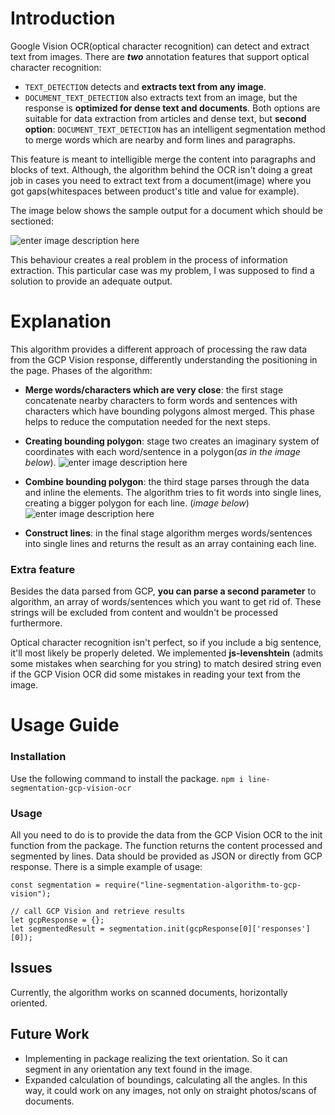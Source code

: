 # Introduction
Google Vision OCR(optical character recognition) can detect and extract text from images. There are ***two*** annotation features that support optical character recognition:
- `TEXT_DETECTION` detects and **extracts text from any image**.
- `DOCUMENT_TEXT_DETECTION` also extracts text from an image, but the response is **optimized for dense text and documents**.
Both options are suitable for data extraction from articles and dense text, but **second option**: `DOCUMENT_TEXT_DETECTION` has an intelligent segmentation method to merge words which are nearby and form lines and paragraphs.

This feature is meant to intelligible merge the content into paragraphs and blocks of text. Although, the algorithm behind the OCR isn't doing a great job in cases you need to extract text from a document(image) where you got gaps(whitespaces between product's title and value for example).

The image below shows the sample output for a document which should be sectioned: 

![enter image description here](https://i.imgur.com/6BJHYmD.png)

This behaviour creates a real problem in the process of information extraction. This particular case was my problem, I was supposed to find a solution to provide an adequate output.

# Explanation
This algorithm provides a different approach of processing the raw data from the GCP Vision response, differently understanding the positioning in the page.
Phases of the algorithm:
 

 - **Merge words/characters which are very close**: the first stage concatenate nearby characters to form words and sentences with characters which have bounding polygons almost merged. This phase helps to reduce the computation needed for the next steps.
 - **Creating bounding polygon**: stage two creates an imaginary system of coordinates with each word/sentence in a polygon(*as in the image below*).
 ![enter image description here](https://i.imgur.com/zwqihhh.png)

 - **Combine bounding polygon**: the third stage parses through the data and inline the elements. The algorithm tries to fit words into single lines, creating a bigger polygon for each line. (*image below*)
![enter image description here](https://i.imgur.com/JcdaLM6.png)
 - **Construct lines**: in the final stage algorithm merges words/sentences into single lines and returns the result as an array containing each line.

### Extra feature
Besides the data parsed from GCP, **you can parse a second parameter** to algorithm, an array of words/sentences which you want to get rid of. These strings will be excluded from content and wouldn't be processed furthermore.

Optical character recognition isn't perfect, so if you include a big sentence, it'll most likely be properly deleted. We implemented **js-levenshtein** (admits some mistakes when searching for you string) to match desired string even if the GCP Vision OCR did some mistakes in reading your text from the image.
# Usage Guide
### Installation
Use the following command to install the package.
```npm i line-segmentation-gcp-vision-ocr```

### Usage
All you need to do is to provide the data from the GCP Vision OCR to the init function from the package. The function returns the content processed and segmented by lines. Data should be provided as JSON or directly from GCP response.
There is a simple example of usage:
```
const segmentation = require("line-segmentation-algorithm-to-gcp-vision");

// call GCP Vision and retrieve results
let gcpResponse = {};
let segmentedResult = segmentation.init(gcpResponse[0]['responses'][0]);
```
## Issues
Currently, the algorithm works on scanned documents, horizontally oriented.
## Future Work
 - Implementing in package realizing the text orientation. So it can segment in any orientation any text found in the image.
 - Expanded calculation of boundings, calculating all the angles. In this way, it could work on any images, not only on straight photos/scans of documents.
